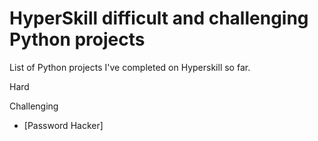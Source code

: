# HyperSkill difficult and challenging Python projects
List of Python projects I've completed on Hyperskill so far.

 Hard

 Challenging
- [Password Hacker]

  <br/><br/>
  
